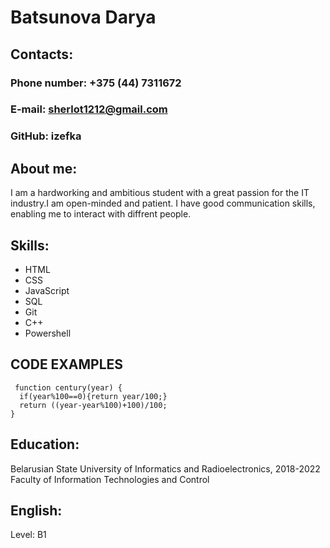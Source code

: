 # Batsunova Darya

## Contacts:
### Phone number: +375 (44) 7311672
### E-mail: sherlot1212@gmail.com
### GitHub: izefka

## About me:
I am a hardworking and ambitious student with a great passion for the IT industry.I am open-minded and patient. I have good communication skills, enabling me to interact with diffrent people.
## Skills:
- HTML
- CSS
- JavaScript
- SQL
- Git
- C++
- Powershell

## CODE EXAMPLES
```
 function century(year) {
  if(year%100==0){return year/100;}
  return ((year-year%100)+100)/100;
}
````

## Education:
Belarusian State University of Informatics and Radioelectronics, 2018-2022 <br/>
Faculty of Information Technologies and Control

## English:
Level: B1

